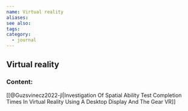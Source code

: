 ```yaml
---
name: Virtual reality
aliases:
see also:
tags:
category:
  - journal
---
```


## Virtual reality

### Content:
[[@Guzsvinecz2022-jl|Investigation Of Spatial Ability Test Completion Times In Virtual Reality Using A Desktop Display And The Gear VR]]